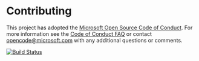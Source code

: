 # Contributing

This project has adopted the [Microsoft Open Source Code of Conduct](https://opensource.microsoft.com/codeofconduct/). For more information see the [Code of Conduct FAQ](https://opensource.microsoft.com/codeofconduct/faq/) or contact [opencode@microsoft.com](mailto:opencode@microsoft.com) with any additional questions or comments. 

[![Build Status](https://armandgalagnara.visualstudio.com/PartsUnlimitedE2E_Github/_apis/build/status%2Farmand-tlp.PartsUnlimitedE2E%20(15)?branchName=refs%2Fpull%2F3%2Fmerge)](https://armandgalagnara.visualstudio.com/PartsUnlimitedE2E_Github/_build/latest?definitionId=15&branchName=refs%2Fpull%2F3%2Fmerge)
